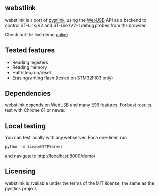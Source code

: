 webstlink
---------
webstlink is a port of [pystlink](https://github.com/pavelrevak/pystlink), using the [WebUSB](https://wicg.github.io/webusb/) API as a backend to control ST-Link/V2 and ST-Link/V2-1 debug probes from the browser.

Check out the live demo [online](https://candas1.github.io/webstlink/)

Tested features
---------------
* Reading registers
* Reading memory
* Halt/step/run/reset
* Erasing/writing flash (tested on STM32F103 only)

Dependencies
------------
webstlink depends on [WebUSB](https://caniuse.com/#feat=webusb) and many ES6 features.
For best results, test with Chrome 61 or newer.

Local testing
-------------
You can test locally with any webserver. For a one-liner, run:

    python -m SimpleHTTPServer

and navigate to http://localhost:8000/demo/

Licensing
---------
webstlink is available under the terms of the MIT license, the same as the pystlink project.
